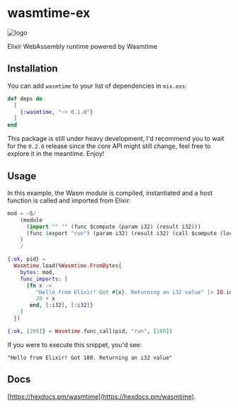 # wasmtime-ex

![logo](https://lh3.googleusercontent.com/pw/ACtC-3cxbQiBP8tra3bdyBk0A1gqo8Ui5rVS-4sVjMdHRRaQxSphTH9FxIuP-O29EV4Vb0aAUvdsXv1gEX6PF5xGOBmCy4YWtt9WBVTS6YOsbeKCOJyU5HZh9kXC7thVEJDZYKN2j_ncTFcp-WvYtuLJQK87=w500-h300-no?authuser=0)

Elixir WebAssembly runtime powered by Wasmtime

## Installation

You can add `wasmtime` to your list of dependencies in `mix.exs`:

```elixir
def deps do
  [
    {:wasmtime, "~> 0.1.0"}
  ]
end
```

This package is still under heavy development, I'd recommend you to wait for the `0.2.0` release since the core API might still change, feel free to explore it in the meantime. Enjoy!

## Usage

In this example, the Wasm module is compiled, instantiated and a host function is called and imported from Elixir:

```elixir
mod = ~S/
    (module
      (import "" "" (func $compute (param i32) (result i32)))
      (func (export "run") (param i32) (result i32) (call $compute (local.get 0)))
    )
    /

{:ok, pid} =
  Wasmtime.load(%Wasmtime.FromBytes{
    bytes: mod,
    func_imports: [
      {fn x ->
         "Hello from Elixir! Got #{x}. Returning an i32 value" |> IO.inspect()
         20 + x
       end, [:i32], [:i32]}
    ]
  })

{:ok, [200]} = Wasmtime.func_call(pid, "run", [180])
```

If you were to execute this snippet, you'd see:

```
"Hello from Elixir! Got 180. Returning an i32 value"
```

## Docs

[https://hexdocs.pm/wasmtime](https://hexdocs.pm/wasmtime).
